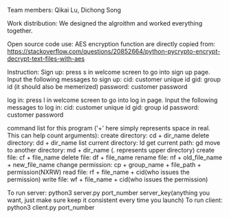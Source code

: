 Team members:  Qikai Lu, Dichong Song

Work distribution:
We designed the algroithm and worked everything together.

Open source code use:
AES encryption function are directly copied from:
https://stackoverflow.com/questions/20852664/python-pycrypto-encrypt-decrypt-text-files-with-aes

Instruction:
Sign up: press s in welcome screen to go into sign up page. Input the following messages to sign up:
	cid: customer unique id
	gid: group id (it should also be memerized)
	password: customer password

log in: press l in welcome screen to go into log in page. Input the following messages to log in:
	cid: customer unique id
	gid: group id
	password: customer password

command list for this program ('+' here simply represents space in real. This can help count arguments):
	create directory: cd + dir_name
	delete directory: dd + dir_name
	list current directory:	ld
	get current path:	gd
	move to another directory: md + dir_name (. represents upper directory)
	create file:	cf + file_name 
	delete file:	df + file_name 
	rename file:	nf + old_file_name + new_file_name
	change permission: cp + group_name + file_path + permission(NXRW)
	read file:	rf + file_name + cid(who issues the permission)
	write file:	wf + file_name + cid(who issues the permission)

To run server: python3 server.py port_number server_key(anything you want, just make sure keep it consistent every time you launch)
To run client: python3 client.py port_number
 
